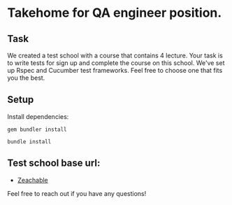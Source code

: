 # Takehome for QA engineer position.

## Task

We created a test school with a course that contains 4 lecture.
Your task is to write tests for sign up and complete the course on this school.
We've set up Rspec and Cucumber test frameworks.
Feel free to choose one that fits you the best.

## Setup

Install dependencies:
```
gem bundler install
```

```
bundle install
```

## Test school base url:

* [Zeachable](takehome.zeachable.com)

Feel free to reach out if you have any questions!
